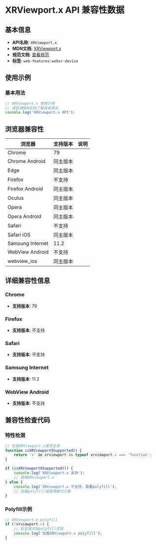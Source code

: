 # XRViewport.x API 兼容性数据

## 基本信息

- **API名称**: `XRViewport.x`
- **MDN文档**: [XRViewport.x](https://developer.mozilla.org/docs/Web/API/XRViewport/x)
- **规范文档**: [查看规范](https://immersive-web.github.io/webxr/#dom-xrviewport-x)
- **标签**: `web-features:webxr-device`

## 使用示例

### 基本用法

```javascript
// XRViewport.x 使用示例
// 请查阅MDN文档了解具体用法
console.log('XRViewport.x API');
```

## 浏览器兼容性

| 浏览器 | 支持版本 | 说明 |
|--------|----------|------|
| Chrome | 79 |  |
| Chrome Android | 同主版本 |  |
| Edge | 同主版本 |  |
| Firefox | 不支持 |  |
| Firefox Android | 同主版本 |  |
| Oculus | 同主版本 |  |
| Opera | 同主版本 |  |
| Opera Android | 同主版本 |  |
| Safari | 不支持 |  |
| Safari iOS | 同主版本 |  |
| Samsung Internet | 11.2 |  |
| WebView Android | 不支持 |  |
| webview_ios | 同主版本 |  |

## 详细兼容性信息

### Chrome

- **支持版本**: 79

### Firefox

- **支持版本**: 不支持

### Safari

- **支持版本**: 不支持

### Samsung Internet

- **支持版本**: 11.2

### WebView Android

- **支持版本**: 不支持

## 兼容性检查代码

### 特性检测

```javascript
// 检查XRViewport.x是否支持
function isXRViewportXSupported() {
    return 'x' in xrviewport && typeof xrviewport.x === 'function';
}

if (isXRViewportXSupported()) {
    console.log('XRViewport.x 支持');
    // 使用XRViewport.x
} else {
    console.log('XRViewport.x 不支持，需要polyfill');
    // 加载polyfill或使用替代方案
}
```

### Polyfill示例

```javascript
// XRViewport.x polyfill
if (!xrviewport.x) {
    // 在这里添加polyfill实现
    console.log('加载XRViewport.x polyfill');
}
```

